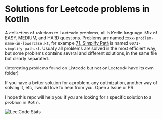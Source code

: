 # Solutions for Leetcode problems in Kotlin

A collection of solutions to Leetcode problems, all in Kotlin language. Mix of EASY, MEDIUM, and HARD questions. Problems are named `xxxx-problem-name-in-lowercase.kt`, for example [71. Simplify Path](https://leetcode.com/problems/simplify-path/) is named `0071-simplify-path.kt`. Usually all problems are solved in the most efficient way, but some problems contains several and different solutions, in the same file but clearly separated.

(Interesting problems found on Lintcode but not on Leetcode have its own folder)

If you have a better solution for a problem, any optimization, another way of solving it, etc, I would love to hear from you. Open a Issue or PR.

I hope this repo will help you if you are looking for a specific solution to a problem in Kotlin.

![LeetCode Stats](https://leetcode.card.workers.dev/aliam?theme=unicorn&font=source_code_pro)
